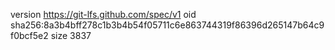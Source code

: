 version https://git-lfs.github.com/spec/v1
oid sha256:8a3b4bff278c1b3b4b54f05711c6e863744319f86396d265147b64c9f0bcf5e2
size 3837

